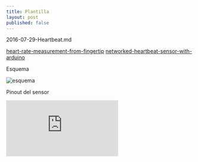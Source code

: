 ```yaml
---
title: Plantilla
layout: post
published: false
---
```

2016-07-29-Heartbeat.md

[heart-rate-measurement-from-fingertip](http://embedded-lab.com/blog/heart-rate-measurement-from-fingertip/)
[networked-heartbeat-sensor-with-arduino](http://charlesmartin.com.au/blog/2013/2/21/networked-heartbeat-sensor-with-arduino)

Esquema

![esquema](http://static1.squarespace.com/static/500baf96c4aa540325612fa5/t/512574e2e4b0d69820155bdf/1361409250989/interaction2+-+ArduinoHeartbeatSensor-Circuit-Diagram1.jpg)

Pinout del sensor

![pinout](https://forum.arduino.cc/index.php?action=dlattach;topic=209140.0;attach=65053)
